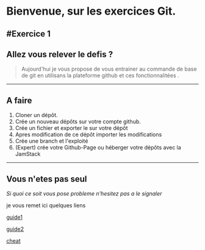 # Bienvenue, sur les exercices Git. 
#Exercice 1
----
## Allez vous relever le defis ?

> Aujourd'hui je vous propose de vous entrainer au commande de base de git en utilisans la plateforme github et ces fonctionnalitées .

----
## A faire
1. Cloner un dépôt.
2. Crée un nouveau dépôts sur votre compte github.
3. Crée un fichier et exporter le sur votre dépôt
4. Apres modification de ce dépôt importer les modifications
5. Crée une branch et l'exploité  
6. (Expert) crée votre Github-Page ou héberger votre dépôts avec la JamStack
 

----
## Vous n'etes pas seul


*Si quoi ce soit vous pose probleme n'hesitez pas a le signaler*

je vous remet ici quelques liens

[guide1](https://guides.github.com/activities/hello-world/)

[guide2](https://product.hubspot.com/blog/git-and-github-tutorial-for-beginners)

[cheat](https://services.github.com/on-demand/downloads/github-git-cheat-sheet.pdf)